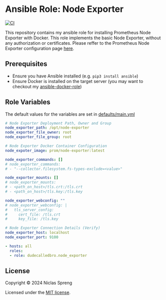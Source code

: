 # Ansible Role: Node Exporter

[![CI](https://github.com/DudeCalledBro/ansible-role-node_exporter/actions/workflows/ci.yml/badge.svg)](https://github.com/DudeCalledBro/ansible-role-node_exporter/actions/workflows/ci.yml)

This repository contains my ansible role for installing Prometheus Node Exporter with Docker. This role implements the basic Node Exporter, without any authorization or certificates. Please reffer to the Prometheus Node Exporter configuration page [here](https://github.com/prometheus/exporter-toolkit/blob/master/docs/web-configuration.md).

## Prerequisites

- Ensure you have Ansible installed (e.g. `pip3 install ansible`)
- Ensure Docker is installed on the target server (you may want to checkout my [ansible-docker-role](https://github.com/DudeCalledBro/ansible-role-docker))

## Role Variables

The default values for the variables are set in [defaults/main.yml](./defaults/main.yml)

```yaml
# Node Exporter Deployment Path, Owner and Group
node_exporter_path: /opt/node-exporter
node_exporter_file_owner: root
node_exporter_file_group: root

# Node Exporter Docker Container Configuration
node_expoter_image: prom/node-exporter:latest

node_exporter_commands: []
# node_exporter_commands:
# - "--collector.filesystem.fs-types-exclude=<value>"

node_exporter_mounts: []
# node_exporter_mounts:
# - <path_on_host>/tls.crt:/tls.crt
# - <path_on_host>/tls.key:/tls.key

node_exporter_webconfig: ""
# node_exporter_webconfig: |
#   tls_server_config:
#     cert_file: /tls.crt
#     key_file: /tls.key

# Node Exporter Connection Details (Verify)
node_exporter_host: localhost
node_exporter_port: 9100

```

```yaml
- hosts: all
  roles:
  - role: dudecalledbro.node_exporter
```

## License

Copyright © 2024 Niclas Spreng

Licensed under the [MIT license](LICENSE).
